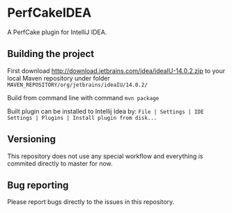 PerfCakeIDEA
============

A PerfCake plugin for IntelliJ IDEA.

Building the project
--------------------

First download http://download.jetbrains.com/idea/ideaIU-14.0.2.zip to your local Maven repository under folder
`MAVEN_REPOSITORY/org/jetbrains/ideaIU/14.0.2/`

Build from command line with command
`mvn package`

Built plugin can be installed to Intellij Idea by:
`File | Settings | IDE Settings | Plugins | Install plugin from disk...`

Versioning
----------

This repository does not use any special workflow and everything is commited directly to master for now.

Bug reporting
-------------

Please report bugs directly to the issues in this repository.
